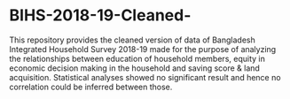 # BIHS-2018-19-Cleaned-
This repository provides the cleaned version of data of Bangladesh Integrated Household Survey 2018-19 made for the purpose of analyzing the relationships between education of household members, equity in economic decision making in the household and saving score & land acquisition. Statistical analyses showed no significant result and hence no correlation could be inferred between those. 
